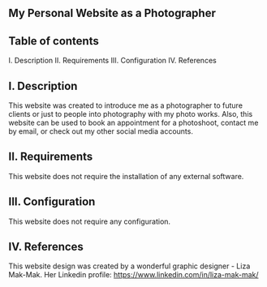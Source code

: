 My Personal Website as a Photographer
------------

Table of contents
------------
I. Description
II. Requirements
III. Configuration
IV. References

I. Description
------------
This website was created to introduce me as a photographer to future clients or just to people into photography with my photo works. Also, this website can be used to book an appointment for a photoshoot, contact me by email, or check out my other social media accounts.

II. Requirements
------------
This website does not require the installation of any external software.

III. Configuration
------------
This website does not require any configuration.

IV. References
------------
This website design was created by a wonderful graphic designer - Liza Mak-Mak.
Her Linkedin profile:
https://www.linkedin.com/in/liza-mak-mak/ 